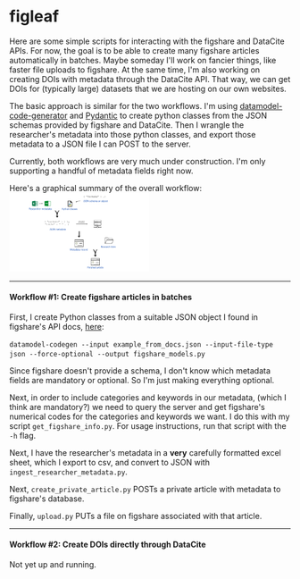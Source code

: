 # figleaf
Here are some simple scripts for interacting with the figshare and DataCite APIs. For now, the goal is to be able to create many figshare articles automatically in batches. Maybe someday I'll work on fancier things, like faster file uploads to figshare. At the same time, I'm also working on creating DOIs with metadata through the DataCite API. That way, we can get DOIs for (typically large) datasets that we are hosting on our own websites.

The basic approach is similar for the two workflows. I'm using [datamodel-code-generator](https://koxudaxi.github.io/datamodel-code-generator/) and [Pydantic](https://docs.pydantic.dev/latest/) to create python classes from the JSON schemas provided by figshare and DataCite. Then I wrangle the researcher's metadata into those python classes, and export those metadata to a JSON file I can POST to the server.

Currently, both workflows are very much under construction. I'm only supporting a handful of metadata fields right now.


Here's a graphical summary of the overall workflow:
<img
  src="figleaf_plan.png"
  style="display: inline-block; margin: 0 auto; max-width: 250px">

  
___

#### Workflow #1: Create figshare articles in batches
First, I create Python classes from a suitable JSON object I found in figshare's API docs, [here](https://docs.figshare.com/#private_article_create):

`datamodel-codegen --input example_from_docs.json --input-file-type json --force-optional --output figshare_models.py`

Since figshare doesn't provide a schema, I don't know which metadata fields are mandatory or optional. So I'm just making everything optional. 

Next, in order to include categories and keywords in our metadata, (which I think are mandatory?) we need to query the server and get figshare's numerical codes for the categories and keywords we want. I do this with my script `get_figshare_info.py`. For usage instructions, run that script with the `-h` flag.

Next, I have the researcher's metadata in a **very** carefully formatted excel sheet, which I export to csv, and convert to JSON with `ingest_researcher_metadata.py`. 

Next, `create_private_article.py` POSTs a private article with metadata to figshare's database. 

Finally, `upload.py` PUTs a file on figshare associated with that article. 


___
#### Workflow #2: Create DOIs directly through DataCite
Not yet up and running.

